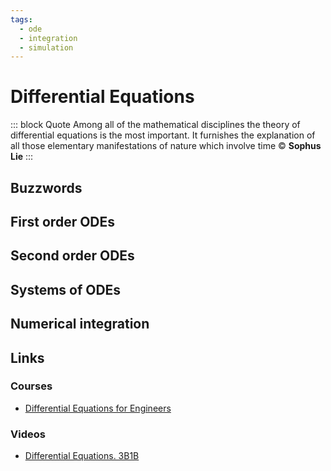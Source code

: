 ```yaml
---
tags:
  - ode
  - integration
  - simulation
---
```


# Differential Equations

::: block Quote
Among all of the mathematical disciplines the theory of differential equations is the most important. It furnishes the explanation of all those elementary manifestations of nature which involve time © **Sophus Lie**
:::

## Buzzwords

<Buzzword text="Ordinary Differential Equation"/>
<Buzzword text="Euler method"/>
<Buzzword text="Trapezoidal rule"/>
<Buzzword text="Runge-Kutta"/>

## First order ODEs

## Second order ODEs

## Systems of ODEs

## Numerical integration

## Links

### Courses

- [Differential Equations for Engineers](https://www.coursera.org/learn/differential-equations-engineers)


### Videos

- [Differential Equations. 3B1B](https://www.youtube.com/playlist?list=PLZHQObOWTQDNPOjrT6KVlfJuKtYTftqH6)
